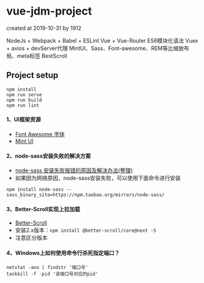 # vue-jdm-project

created at 2019-10-31 by 1912

NodeJs + Webpack + Babel + ESLint
Vue + Vue-Router
ES6模块化语法
Vuex + axios + devServer代理
MintUI、Sass、Font-awesome、REM等比缩放布局、meta标签
BestScroll



## Project setup
```
npm install
npm run serve
npm run build
npm run lint
```

#### 1、UI框架资源

* [Font Awesome 字体](http://fontawesome.dashgame.com/)
* [Mint UI](http://mint-ui.github.io/#!/zh-cn)


#### 2、node-sass安装失败的解决方案

* [node-sass 安装失败报错的原因及解决办法(整理)](https://www.cnblogs.com/gitnull/p/10188030.html)
* 如果因为网络原因，node-sass安装失败，可以使用下面命令进行安装
```
npm install node-sass --sass_binary_site=https://npm.taobao.org/mirrors/node-sass/
```

#### 3、Better-Scroll实现上拉加载

* [Better-Scroll](https://better-scroll.github.io/docs/zh-CN/guide/how-to-install.html#npm)
* 安装2.x版本：`npm install @better-scroll/core@next -S`
* 注意区分版本

#### 4、Windows上如何使用命令行杀死指定端口？
```
netstat -ano | findstr '端口号'
taskkill -f -pid '该端口号对应的pid'
```
